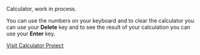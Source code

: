 Calculator, work in process.

You can use the numbers on your keyboard and to clear the calculator you can use your **Delete** key and to see the result of your calculation you can use your **Enter** key.

[Visit Calculator Project](https://samuelcardenasg23.github.io/calculator-project/)
